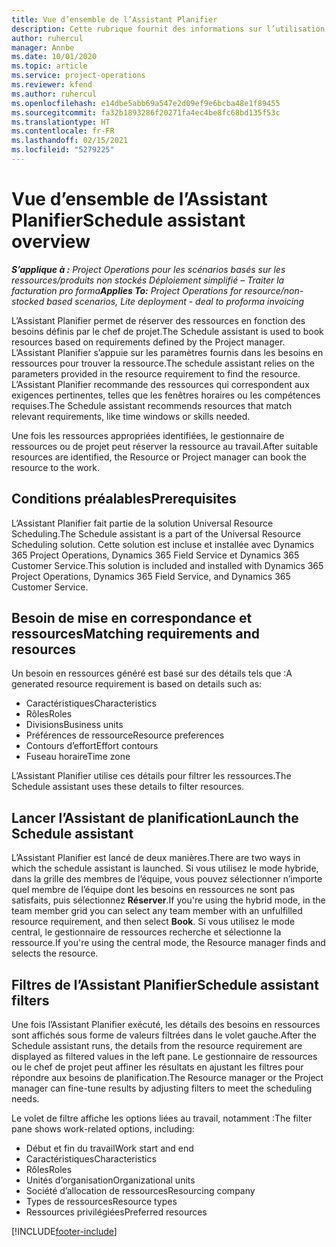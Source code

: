 ```yaml
---
title: Vue d’ensemble de l’Assistant Planifier
description: Cette rubrique fournit des informations sur l’utilisation de l’Assistant Planifier pour réserver des ressources.
author: ruhercul
manager: Annbe
ms.date: 10/01/2020
ms.topic: article
ms.service: project-operations
ms.reviewer: kfend
ms.author: ruhercul
ms.openlocfilehash: e14dbe5abb69a547e2d09ef9e6bcba48e1f89455
ms.sourcegitcommit: fa32b1893286f20271fa4ec4be8fc68bd135f53c
ms.translationtype: HT
ms.contentlocale: fr-FR
ms.lasthandoff: 02/15/2021
ms.locfileid: "5279225"
---
```

# <a name="schedule-assistant-overview"></a><span data-ttu-id="2129d-103">Vue d’ensemble de l’Assistant Planifier</span><span class="sxs-lookup"><span data-stu-id="2129d-103">Schedule assistant overview</span></span>

<span data-ttu-id="2129d-104">_**S’applique à :** Project Operations pour les scénarios basés sur les ressources/produits non stockés Déploiement simplifié – Traiter la facturation pro forma_</span><span class="sxs-lookup"><span data-stu-id="2129d-104">_**Applies To:** Project Operations for resource/non-stocked based scenarios, Lite deployment - deal to proforma invoicing_</span></span>

<span data-ttu-id="2129d-105">L’Assistant Planifier permet de réserver des ressources en fonction des besoins définis par le chef de projet.</span><span class="sxs-lookup"><span data-stu-id="2129d-105">The Schedule assistant is used to book resources based on requirements defined by the Project manager.</span></span> <span data-ttu-id="2129d-106">L’Assistant Planifier s’appuie sur les paramètres fournis dans les besoins en ressources pour trouver la ressource.</span><span class="sxs-lookup"><span data-stu-id="2129d-106">The schedule assistant relies on the parameters provided in the resource requirement to find the resource.</span></span> <span data-ttu-id="2129d-107">L’Assistant Planifier recommande des ressources qui correspondent aux exigences pertinentes, telles que les fenêtres horaires ou les compétences requises.</span><span class="sxs-lookup"><span data-stu-id="2129d-107">The Schedule assistant recommends resources that match relevant requirements, like time windows or skills needed.</span></span>

<span data-ttu-id="2129d-108">Une fois les ressources appropriées identifiées, le gestionnaire de ressources ou de projet peut réserver la ressource au travail.</span><span class="sxs-lookup"><span data-stu-id="2129d-108">After suitable resources are identified, the Resource or Project manager can book the resource to the work.</span></span>

## <a name="prerequisites"></a><span data-ttu-id="2129d-109">Conditions préalables</span><span class="sxs-lookup"><span data-stu-id="2129d-109">Prerequisites</span></span>

<span data-ttu-id="2129d-110">L’Assistant Planifier fait partie de la solution Universal Resource Scheduling.</span><span class="sxs-lookup"><span data-stu-id="2129d-110">The Schedule assistant is a part of the Universal Resource Scheduling solution.</span></span> <span data-ttu-id="2129d-111">Cette solution est incluse et installée avec Dynamics 365 Project Operations, Dynamics 365 Field Service et Dynamics 365 Customer Service.</span><span class="sxs-lookup"><span data-stu-id="2129d-111">This solution is included and installed with Dynamics 365 Project Operations, Dynamics 365 Field Service, and Dynamics 365 Customer Service.</span></span>

## <a name="matching-requirements-and-resources"></a><span data-ttu-id="2129d-112">Besoin de mise en correspondance et ressources</span><span class="sxs-lookup"><span data-stu-id="2129d-112">Matching requirements and resources</span></span>

<span data-ttu-id="2129d-113">Un besoin en ressources généré est basé sur des détails tels que :</span><span class="sxs-lookup"><span data-stu-id="2129d-113">A generated resource requirement is based on details such as:</span></span>

-   <span data-ttu-id="2129d-114">Caractéristiques</span><span class="sxs-lookup"><span data-stu-id="2129d-114">Characteristics</span></span>
-   <span data-ttu-id="2129d-115">Rôles</span><span class="sxs-lookup"><span data-stu-id="2129d-115">Roles</span></span>
-   <span data-ttu-id="2129d-116">Divisions</span><span class="sxs-lookup"><span data-stu-id="2129d-116">Business units</span></span>
-   <span data-ttu-id="2129d-117">Préférences de ressource</span><span class="sxs-lookup"><span data-stu-id="2129d-117">Resource preferences</span></span>
-   <span data-ttu-id="2129d-118">Contours d’effort</span><span class="sxs-lookup"><span data-stu-id="2129d-118">Effort contours</span></span>
-   <span data-ttu-id="2129d-119">Fuseau horaire</span><span class="sxs-lookup"><span data-stu-id="2129d-119">Time zone</span></span>

<span data-ttu-id="2129d-120">L’Assistant Planifier utilise ces détails pour filtrer les ressources.</span><span class="sxs-lookup"><span data-stu-id="2129d-120">The Schedule assistant uses these details to filter resources.</span></span>

## <a name="launch-the-schedule-assistant"></a><span data-ttu-id="2129d-121">Lancer l’Assistant de planification</span><span class="sxs-lookup"><span data-stu-id="2129d-121">Launch the Schedule assistant</span></span>

<span data-ttu-id="2129d-122">L’Assistant Planifier est lancé de deux manières.</span><span class="sxs-lookup"><span data-stu-id="2129d-122">There are two ways in which the schedule assistant is launched.</span></span> <span data-ttu-id="2129d-123">Si vous utilisez le mode hybride, dans la grille des membres de l’équipe, vous pouvez sélectionner n’importe quel membre de l’équipe dont les besoins en ressources ne sont pas satisfaits, puis sélectionnez **Réserver**.</span><span class="sxs-lookup"><span data-stu-id="2129d-123">If you're using the hybrid mode, in the team member grid you can select any team member with an unfulfilled resource requirement, and then select **Book**.</span></span> <span data-ttu-id="2129d-124">Si vous utilisez le mode central, le gestionnaire de ressources recherche et sélectionne la ressource.</span><span class="sxs-lookup"><span data-stu-id="2129d-124">If you're using the central mode, the Resource manager finds and selects the resource.</span></span>

## <a name="schedule-assistant-filters"></a><span data-ttu-id="2129d-125">Filtres de l’Assistant Planifier</span><span class="sxs-lookup"><span data-stu-id="2129d-125">Schedule assistant filters</span></span>

<span data-ttu-id="2129d-126">Une fois l’Assistant Planifier exécuté, les détails des besoins en ressources sont affichés sous forme de valeurs filtrées dans le volet gauche.</span><span class="sxs-lookup"><span data-stu-id="2129d-126">After the Schedule assistant runs, the details from the resource requirement are displayed as filtered values in the left pane.</span></span> <span data-ttu-id="2129d-127">Le gestionnaire de ressources ou le chef de projet peut affiner les résultats en ajustant les filtres pour répondre aux besoins de planification.</span><span class="sxs-lookup"><span data-stu-id="2129d-127">The Resource manager or the Project manager can fine-tune results by adjusting filters to meet the scheduling needs.</span></span>

<span data-ttu-id="2129d-128">Le volet de filtre affiche les options liées au travail, notamment :</span><span class="sxs-lookup"><span data-stu-id="2129d-128">The filter pane shows work-related options, including:</span></span>

-   <span data-ttu-id="2129d-129">Début et fin du travail</span><span class="sxs-lookup"><span data-stu-id="2129d-129">Work start and end</span></span>
-   <span data-ttu-id="2129d-130">Caractéristiques</span><span class="sxs-lookup"><span data-stu-id="2129d-130">Characteristics</span></span>
-   <span data-ttu-id="2129d-131">Rôles</span><span class="sxs-lookup"><span data-stu-id="2129d-131">Roles</span></span>
-   <span data-ttu-id="2129d-132">Unités d’organisation</span><span class="sxs-lookup"><span data-stu-id="2129d-132">Organizational units</span></span>
-   <span data-ttu-id="2129d-133">Société d’allocation de ressources</span><span class="sxs-lookup"><span data-stu-id="2129d-133">Resourcing company</span></span>
-   <span data-ttu-id="2129d-134">Types de ressources</span><span class="sxs-lookup"><span data-stu-id="2129d-134">Resource types</span></span>
-   <span data-ttu-id="2129d-135">Ressources privilégiées</span><span class="sxs-lookup"><span data-stu-id="2129d-135">Preferred resources</span></span>


[!INCLUDE[footer-include](../includes/footer-banner.md)]